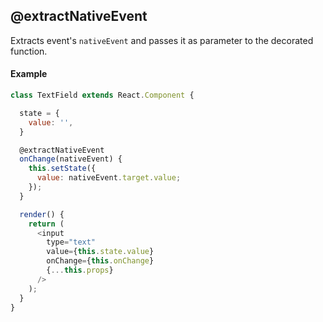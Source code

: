 ## @extractNativeEvent

Extracts event's `nativeEvent` and passes it as parameter to the decorated function.

#### Example

```js
class TextField extends React.Component {

  state = {
    value: '',
  }

  @extractNativeEvent
  onChange(nativeEvent) {
    this.setState({
      value: nativeEvent.target.value;
    });
  }

  render() {
    return (
      <input
        type="text"
        value={this.state.value}
        onChange={this.onChange}
        {...this.props}
      />
    );
  }
}
```
